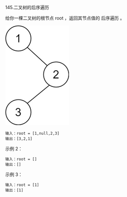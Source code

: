 145.二叉树的后序遍历

给你一棵二叉树的根节点 root ，返回其节点值的 后序遍历 。

![img_10.png](img_10.png)

```
输入：root = [1,null,2,3]
输出：[3,2,1]
```

示例 2：
```
输入：root = []
输出：[]
```

示例 3：
```
输入：root = [1]
输出：[1]
```
